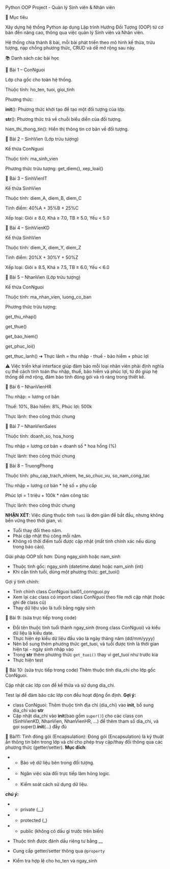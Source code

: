 Python OOP Project - Quản lý Sinh viên & Nhân viên

📌 Mục tiêu

Xây dựng hệ thống Python áp dụng Lập trình Hướng Đối Tượng (OOP) từ cơ bản đến nâng cao, thông qua việc quản lý Sinh viên và Nhân viên.

Hệ thống chia thành 8 bài, mỗi bài phát triển theo mô hình kế thừa, trừu tượng, nạp chồng phương thức, CRUD và dễ mở rộng sau này.

📚 Danh sách các bài học

🔹 Bài 1 – ConNguoi

Lớp cha gốc cho toàn hệ thống.

Thuộc tính: ho_ten, tuoi, gioi_tinh

Phương thức:

__init__(): Phương thức khởi tạo để tạo một đối tượng của lớp.

__str__(): Phương thức trả về chuỗi biểu diễn của đối tượng.

hien_thi_thong_tin(): Hiển thị thông tin cơ bản về đối tượng.

🔹 Bài 2 – SinhVien (Lớp trừu tượng)

Kế thừa ConNguoi

Thuộc tính: ma_sinh_vien

Phương thức trừu tượng: get_diem(), xep_loai()

🔹 Bài 3 – SinhVienIT

Kế thừa SinhVien

Thuộc tính: diem_A, diem_B, diem_C

Tính điểm: 40%A + 35%B + 25%C

Xếp loại: Giỏi ≥ 8.0, Khá ≥ 7.0, TB ≥ 5.0, Yếu < 5.0

🔹 Bài 4 – SinhVienKD

Kế thừa SinhVien

Thuộc tính: diem_X, diem_Y, diem_Z

Tính điểm: 20%X + 30%Y + 50%Z

Xếp loại: Giỏi ≥ 8.5, Khá ≥ 7.5, TB ≥ 6.0, Yếu < 6.0

🔹 Bài 5 – NhanVien (Lớp trừu tượng)

Kế thừa ConNguoi

Thuộc tính: ma_nhan_vien, luong_co_ban

Phương thức trừu tượng:

get_thu_nhap()

get_thue()

get_bao_hiem()

get_phuc_loi()

get_thuc_lanh()  ➔ Thực lãnh = thu nhập - thuế - bảo hiểm + phúc lợi

⚠️ Việc triển khai interface giúp đảm bảo mỗi loại nhân viên phải định nghĩa cụ thể cách tính toán thu nhập, thuế, bảo hiểm và phúc lợi, từ đó giúp hệ thống dễ mở rộng, đảm bảo tính đóng gói và rõ ràng trong thiết kế.

🔹 Bài 6 – NhanVienHR

Thu nhập: = lương cơ bản

Thuế: 10%, Bảo hiểm: 8%, Phúc lợi: 500k

Thực lãnh: theo công thức chung

🔹 Bài 7 – NhanVienSales

Thuộc tính: doanh_so, hoa_hong

Thu nhập = lương cơ bản + doanh số * hoa hồng (%)

Thực lãnh: theo công thức chung

🔹 Bài 8 – TruongPhong

Thuộc tính: phu_cap_trach_nhiem, he_so_chuc_vu, so_nam_cong_tac

Thu nhập = lương cơ bản * hệ số + phụ cấp

Phúc lợi = 1 triệu + 100k * năm công tác

Thực lãnh: theo công thức chung


**NHẬN XÉT**:
Việc dùng thuộc tính `tuoi` là đơn giản để bắt đầu, nhưng không bền vững theo thời gian, vì:
- Tuổi thay đổi theo năm.
- Phải cập nhật thủ công mỗi năm.
- Không rõ thời điểm tuổi được cập nhật (mất tính chính xác nếu dùng trong báo cáo).

Giải pháp OOP tốt hơn: Dùng ngay_sinh hoặc nam_sinh
- Thuộc tính gốc: ngay_sinh (datetime.date) hoặc nam_sinh (int)
- Khi cần tính tuổi, dùng một phương thức: get_tuoi()

Gợi ý tinh chỉnh: 
- Tinh chỉnh class ConNguoi bai01_connguoi.py
- Xem lại các class có import class ConNguoi theo file mới cập nhật (hoặc ghi đè class cũ)
- Thay dữ liệu vào là tuổi bằng ngày sinh

🔹 Bài 9: (sửa trực tiếp trong code)
- Đổi tên thuộc tính tuổi thành ngay_sinh (trong class ConNguoi) và kiểu dữ liệu là kiểu date.
- Thực hiện ép kiểu dữ liệu đầu vào là ngày tháng năm (dd/mm/yyyy)
- Nên bổ sung thêm phương thức get_tuoi, và tuổi được tính là thời gian hiện tại - ngày sinh nhập vào
- Trong __str__ thêm phương thức `get_tuoi()` thay vì get_tuoi như trước kia
- Thực hiện test

🔹 Bài 10: (sửa trực tiếp trong code)
Thêm thuộc tính dia_chi cho lớp gốc ConNguoi.

Cập nhật các lớp con để kế thừa và sử dụng dia_chi.

Test lại để đảm bảo các lớp con đều hoạt động ổn định.
**Gợi ý:**
- class ConNguoi: Thêm thuộc tính địa chỉ (dia_chi) vào __init__, bổ sung dia_chi vào __str__ 
- Cập nhật dia_chi vào __init__(bao gồm `super()`) cho các class con (SinhVienKD, NhanVien, NhanVienHR, ...) để thêm tham số dia_chi, và gọi super().__init__(...) đầy đủ


🔹 Bài11: Tính đóng gói (Encapsulation):
Đóng gói (Encapsulation) là kỹ thuật ẩn thông tin bên trong lớp và chỉ cho phép truy cập/thay đổi thông qua các phương thức (getter/setter). **Mục đích**:
- - Bảo vệ dữ liệu bên trong đối tượng.
- - Ngăn việc sửa đổi trực tiếp làm hỏng logic.
- - Kiểm soát cách sử dụng dữ liệu.

***chú ý:*** 
- - private (__)
- - protected (_)
- - public (không có dấu gì trước trên biến)

- Thuộc tính được đánh dấu riêng tư bằng __ 
- Cung cấp getter/setter thông qua `@property`
- Kiểm tra hợp lệ cho ho_ten và ngay_sinh